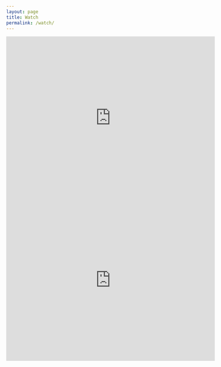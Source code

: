 ```yaml
---
layout: page
title: Watch
permalink: /watch/
---
```

<iframe style="border: 0; width: 560px; height: 435px;" src="https://bandcamp.com/VideoEmbed?track=2985362402&bgcol=ffffff&linkcol=e99708" mozallowfullscreen="1" webkitallowfullscreen="1" allowfullscreen="1" seamless></iframe>

<iframe style="border: 0; width: 560px; height: 435px;" src="https://bandcamp.com/VideoEmbed?track=2115153345&bgcol=ffffff&linkcol=2ebd35" mozallowfullscreen="1" webkitallowfullscreen="1" allowfullscreen="1" seamless></iframe>